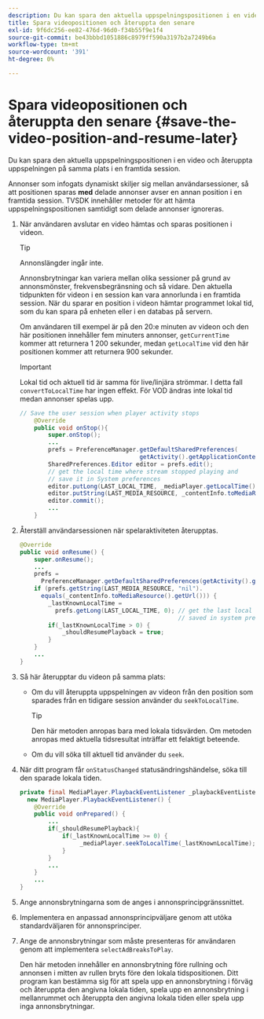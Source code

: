 ```yaml
---
description: Du kan spara den aktuella uppspelningspositionen i en video och återuppta uppspelningen på samma plats i en framtida session.
title: Spara videopositionen och återuppta den senare
exl-id: 9f6dc256-ee82-476d-96d0-f34b55f9e1f4
source-git-commit: be43bbbd1051886c8979ff590a3197b2a7249b6a
workflow-type: tm+mt
source-wordcount: '391'
ht-degree: 0%

---
```


# Spara videopositionen och återuppta den senare {#save-the-video-position-and-resume-later}

Du kan spara den aktuella uppspelningspositionen i en video och återuppta uppspelningen på samma plats i en framtida session.

Annonser som infogats dynamiskt skiljer sig mellan användarsessioner, så att positionen sparas **med** delade annonser avser en annan position i en framtida session. TVSDK innehåller metoder för att hämta uppspelningspositionen samtidigt som delade annonser ignoreras.

1. När användaren avslutar en video hämtas och sparas positionen i videon.

   >[!TIP]
   >
   >Annonslängder ingår inte.

   Annonsbrytningar kan variera mellan olika sessioner på grund av annonsmönster, frekvensbegränsning och så vidare. Den aktuella tidpunkten för videon i en session kan vara annorlunda i en framtida session. När du sparar en position i videon hämtar programmet lokal tid, som du kan spara på enheten eller i en databas på servern.

   Om användaren till exempel är på den 20:e minuten av videon och den här positionen innehåller fem minuters annonser, `getCurrentTime` kommer att returnera 1 200 sekunder, medan `getLocalTime` vid den här positionen kommer att returnera 900 sekunder.

   >[!IMPORTANT]
   >
   >Lokal tid och aktuell tid är samma för live/linjära strömmar. I detta fall `convertToLocalTime` har ingen effekt. För VOD ändras inte lokal tid medan annonser spelas upp.

   ```java
   // Save the user session when player activity stops 
       @Override 
       public void onStop(){ 
           super.onStop(); 
           ... 
           prefs = PreferenceManager.getDefaultSharedPreferences( 
                                     getActivity().getApplicationContext()); 
           SharedPreferences.Editor editor = prefs.edit(); 
           // get the local time where stream stopped playing and  
           // save it in System preferences 
           editor.putLong(LAST_LOCAL_TIME, _mediaPlayer.getLocalTime());  
           editor.putString(LAST_MEDIA_RESOURCE, _contentInfo.toMediaResource().getUrl()); 
           editor.commit(); 
           ... 
       }
   ```

1. Återställ användarsessionen när spelaraktiviteten återupptas.

   ```java
   @Override 
   public void onResume() { 
       super.onResume(); 
       ... 
       prefs =  
         PreferenceManager.getDefaultSharedPreferences(getActivity().getApplicationContext()); 
       if (prefs.getString(LAST_MEDIA_RESOURCE, "nil"). 
         equals(_contentInfo.toMediaResource().getUrl())) { 
           _lastKnownLocalTime =  
             prefs.getLong(LAST_LOCAL_TIME, 0); // get the last local time  
                                                // saved in system preferences 
           if(_lastKnownLocalTime > 0) { 
               _shouldResumePlayback = true; 
           } 
       } 
       ... 
   } 
   ```

1. Så här återupptar du videon på samma plats:

   * Om du vill återuppta uppspelningen av videon från den position som sparades från en tidigare session använder du `seekToLocalTime`.

      >[!TIP]
      >
      >Den här metoden anropas bara med lokala tidsvärden. Om metoden anropas med aktuella tidsresultat inträffar ett felaktigt beteende.

   * Om du vill söka till aktuell tid använder du `seek`.

1. När ditt program får `onStatusChanged` statusändringshändelse, söka till den sparade lokala tiden.

   ```java
   private final MediaPlayer.PlaybackEventListener _playbackEventListener =  
     new MediaPlayer.PlaybackEventListener() { 
       @Override 
       public void onPrepared() { 
           ... 
           if(_shouldResumePlayback){ 
               if(_lastKnownLocalTime >= 0) { 
                    _mediaPlayer.seekToLocalTime(_lastKnownLocalTime); 
               } 
           } 
           ... 
       } 
       ... 
   }
   ```

1. Ange annonsbrytningarna som de anges i annonsprincipgränssnittet.
1. Implementera en anpassad annonsprincipväljare genom att utöka standardväljaren för annonsprinciper.
1. Ange de annonsbrytningar som måste presenteras för användaren genom att implementera `selectAdBreaksToPlay`.

   Den här metoden innehåller en annonsbrytning före rullning och annonsen i mitten av rullen bryts före den lokala tidspositionen. Ditt program kan bestämma sig för att spela upp en annonsbrytning i förväg och återuppta den angivna lokala tiden, spela upp en annonsbrytning i mellanrummet och återuppta den angivna lokala tiden eller spela upp inga annonsbrytningar.
